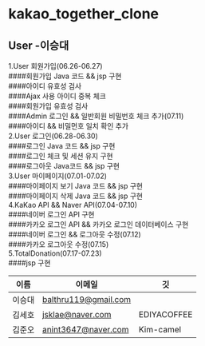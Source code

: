 kakao_together_clone
==========================

User -이승대
--------------------------
1.User 회원가입(06.26-06.27)  
####회원가입 Java 코드 && jsp 구현  
####아이디 유효성 검사  
####Ajax 사용 아이디 중복 체크  
####회원가입 유효성 검사  
####Admin 로그인 && 일반회원 비밀번호 체크 추가(07.11)  
####아이디 && 비밀먼호 일치 확인 추가  
2.User 로그인(06.28-06.30)  
####로그인 Java 코드 && jsp 구현  
####로그인 체크 및 세션 유지 구현  
####로그아웃 Java코드 && jsp 구현  
3.User 마이페이지(07.01-07.02)  
####마이페이지 보기 Java 코드 && jsp 구현  
####마이페이지 삭제 Java 코드 && jsp 구현  
4.KaKao API && Naver API(07.04-07.10)  
####네이버 로그인 API 구현  
####카카오 로그인 API && 카카오 로그인 데이터베이스 구현  
####네이버 로그인 && 로그아웃 수정(07.12)  
####카카오 로그아웃 수정(07.15)  
5.TotalDonation(07.17-07.23)  
####jsp 구현  



이름|이메일|깃|
---|---|---|
이승대|balthru119@gmail.com|
김세호|jsklae@naver.com|EDIYACOFFEE| 
김준오|anint3647@naver.com|Kim-camel|







